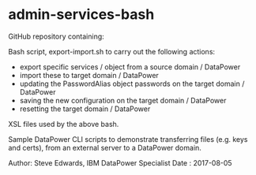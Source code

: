 # admin-services-bash
GitHub repository containing:

Bash script, export-import.sh to carry out the following actions:
- export specific services / object from a source domain / DataPower
- import these to target domain / DataPower
- updating the PasswordAlias object passwords on the target domain / DataPower
- saving the new configuration on the target domain / DataPower
- resetting the target domain / DataPower

XSL files used by the above bash.

Sample DataPower CLI scripts to demonstrate transferring files (e.g. keys and certs),
from an external server to a DataPower domain.

Author: Steve Edwards, IBM DataPower Specialist
Date  : 2017-08-05
